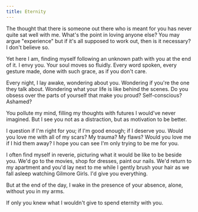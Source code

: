 ```yaml
---
title: Eternity
---
```


The thought that there is someone out there
who is meant for you
has never quite sat well with me.
What's the point in loving anyone else?
You may argue
"experience"
but if it's all supposed to work out,
then is it necessary?
I don't believe so.

Yet here I am,
finding myself following an unknown path
with you at the end of it.
I envy you.
Your soul moves so fluidly.
Every word spoken, every gesture made,
done with such grace,
as if you don't care.

Every night,
I lay awake,
wondering about you.
Wondering if you're the one they talk about.
Wondering what your life is like
behind the scenes.
Do you obsess over the parts of yourself
that make you
proud?
Self-conscious?
Ashamed?

You pollute my mind,
filling my thoughts with futures
I would've never imagined.
But I see you not as a distraction,
but as motivation
to be better.

I question if I'm right for you;
if I'm good enough;
if I deserve you.
Would you love me
with all of my scars?
My trauma?
My flaws?
Would you love me if I hid them away?
I hope you can see
I'm only trying to be me
for you.

I often find myself in reverie,
picturing what it would be like
to be beside you.
We'd go to the movies,
shop for dresses,
paint our nails.
We'd return to my apartment
and you'd lay next to me
while I gently brush your hair
as we fall asleep
watching Gilmore Girls.
I'd give you everything.

But at the end of the day,
I wake in the presence of your absence,
alone,
without you in my arms.

If only you knew what I wouldn't give
to spend eternity with you.
